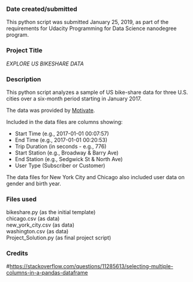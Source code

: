 ### Date created/submitted
This python script was submitted January 25, 2019, as part of the requirements for Udacity Programming for Data Science nanodegree program.

### Project Title
*EXPLORE US BIKESHARE DATA*

### Description
This python script analyzes a sample of US bike-share data for three U.S. cities over a six-month period starting in January 2017.  

The data was provided by [Motivate](https://www.motivateco.com/).

Included in the data files are columns showing:

- Start Time (e.g., 2017-01-01 00:07:57)
- End Time (e.g., 2017-01-01 00:20:53)
- Trip Duration (in seconds - e.g., 776)
- Start Station (e.g., Broadway & Barry Ave)
- End Station (e.g., Sedgwick St & North Ave)
- User Type (Subscriber or Customer)

The data files for New York City and Chicago also included user data on gender and birth year.


### Files used
bikeshare.py (as the initial template) <br>
chicago.csv (as data) <br>
new_york_city.csv (as data) <br>
washington.csv (as data) <br>
Project_Solution.py (as final project script) <br>

### Credits
#https://stackoverflow.com/questions/11285613/selecting-multiple-columns-in-a-pandas-dataframe
